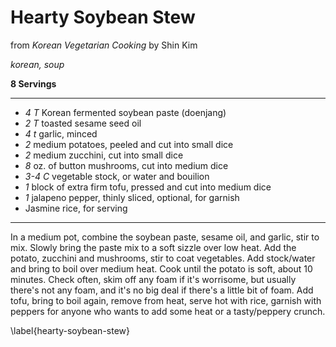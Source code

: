 # Hearty Soybean Stew

from _Korean Vegetarian Cooking_ by Shin Kim

*korean, soup*

**8 Servings**

---

- *4 T* Korean fermented soybean paste (doenjang)
- *2 T* toasted sesame seed oil
- *4 t* garlic, minced
- *2* medium potatoes, peeled and cut into small dice
- *2* medium zucchini, cut into small dice
- *8* oz. of button mushrooms, cut into medium dice
- *3-4 C* vegetable stock, or water and bouilion
- *1* block of extra firm tofu, pressed and cut into medium dice
- *1* jalapeno pepper, thinly sliced, optional, for garnish
- Jasmine rice, for serving

---

In a medium pot, combine the soybean paste, sesame oil, and garlic, stir to mix.
Slowly bring the paste mix to a soft sizzle over low heat. Add the potato,
zucchini and mushrooms, stir to coat vegetables. Add stock/water and bring to
boil over medium heat. Cook until the potato is soft, about 10 minutes. Check
often, skim off any foam if it's worrisome, but usually there's not any foam,
and it's no big deal if there's a little bit of foam. Add tofu, bring to boil
again, remove from heat, serve hot with rice, garnish with peppers for anyone
who wants to add some heat or a tasty/peppery crunch.

\label{hearty-soybean-stew}
